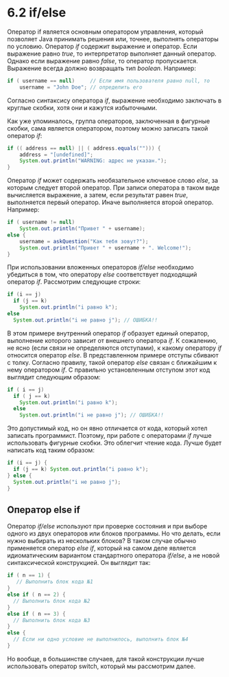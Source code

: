 # 6.2 if/else

Оператор if является основным оператором управления, который позволяет Java принимать решения или, точнее, выполнять операторы по условию. Оператор _if_ содержит выражение и оператор. Если выражение равно _true_, то интерпретатор выполняет данный оператор. Однако если выражение равно _false_, то оператор пропускается. Выражение всегда должно возвращать тип _boolean_. Например:

```java
if ( username == null)     // Если имя пользователя равно null, то
    username = "John Doe"; // определить его
```

Согласно синтаксису оператора _if_, выражение необходимо заключать в круглые скобки, хотя они и кажутся избыточными.

Как уже упоминалось, группа операторов, заключенная в фигурные скобки, сама является оператором, поэтому можно записать такой оператор _if_:

```java
if (( address == null) || ( address.equals(""))) {
    address = "[undefined]";
    System.out.println("WARNING: адрес не указан.");
}
```

Оператор _if_ может содержать необязательное ключевое слово _else_, за которым следует второй оператор. При записи оператора в таком виде вычисляется выражение, а затем, если результат равен _true_, выполняется первый оператор. Иначе выполняется второй оператор. Например:

```java
if ( username != null) 
    System.out.println("Привет " + username);
else {
    username = askQuestion("Как тебя зовут?");
    System.out.println("Привет " + username + ". Welcome!");
}
```

При использовании вложенных операторов _if/else_ необходимо убедиться в том, что оператору _else_ соответствует подходящий оператор _if_. Рассмотрим следующие строки:

```java
if (i == j)
  if (j == k) 
    System.out.println("i равно k");
else
  System.out.println("i не равно j"); // ОШИБКА!!
```

В этом примере внутренний оператор _if_ образует единый оператор, выполнение которого зависит от внешнего оператора _if_. К сожалению, не ясно \(если связи не определяются отступами\), к какому оператору _if_ относится оператор _else_. В представленном примере отступы сбивают с толку. Согласно правилу, такой оператор _else_ связан с ближайшим к нему оператором _if_. С правильно установленным отступом этот код выглядит следующим образом:

```java
if ( i == j)
  if ( j == k) 
    System.out.println("i равно k");
  else
    System.out.println("i не равно j"); // ОШИБКА!!
```

Это допустимый код, но он явно отличается от кода, который хотел записать программист. Поэтому, при работе с операторами _if_ лучше использовать фигурные скобки. Это облегчит чтение кода. Лучше будет написать код таким образом:

```java
if (i == j) {
  if (j == k) System.out.println("i равно k");
} else {
  System.out.println("i не равно j");
}
```

## Оператор else if

Оператор _if/else_ используют при проверке состояния и при выборе одного из двух операторов или блоков программы. Но что делать, если нужно выбирать из нескольких блоков? В таком случае обычно применяется оператор _else if_, который на самом деле является идиоматическим вариантом стандартного оператора _if/else_, а не новой синтаксической конструкцией. Он выглядит так:

```java
if ( n == 1) {
   // Выполнить блок кода №1
}
else if ( n == 2) {
  // Выполнить блок кода №2
}
else if ( n == 3) {
  // Выполнить блок кода №3
}
else {
  // Если ни одно условие не выполнилось, выполнить блок №4
}
```

Но вообще, в большинстве случаев, для такой конструкции лучше использовать оператор switch, который мы рассмотрим далее.

